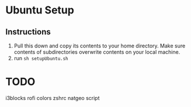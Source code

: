 # Ubuntu Setup

## Instructions

1. Pull this down and copy its contents to your home directory. Make sure contents of subdirectories overwrite contents on your local machine.
2. run `sh setupUbuntu.sh`

# TODO

i3blocks
rofi colors
zshrc
natgeo script